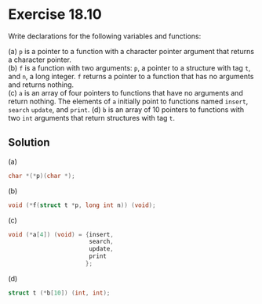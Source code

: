 # Exercise 18.10

Write declarations for the following variables and functions:

(a) `p` is a pointer to a function with a character pointer argument that returns
    a character pointer.  
(b) `f` is a function with two arguments: `p`, a pointer to a structure with tag
    `t`, and `n`, a long integer. `f` returns a pointer to a function that has no
    arguments and returns nothing.  
(c) `a` is an array of four pointers to functions that have no arguments and
    return nothing. The elements of `a` initially point to functions named
    `insert`, `search` `update`, and `print`.
(d) `b` is an array of 10 pointers to functions with two `int` arguments that
    return structures with tag `t`.

## Solution

(a)

```c
char *(*p)(char *);
```

(b)

```c
void (*f(struct t *p, long int n)) (void);
```

(c)

```c
void (*a[4]) (void) = {insert,
                       search,
                       update,
                       print
                      };
```

(d)

```c
struct t (*b[10]) (int, int);
```
